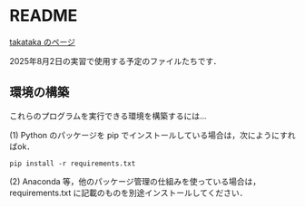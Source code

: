 # README

[takataka のページ](https://www-tlab.math.ryukoku.ac.jp/wiki/)

2025年8月2日の実習で使用する予定のファイルたちです．


## 環境の構築

これらのプログラムを実行できる環境を構築するには...

(1) Python のパッケージを pip でインストールしている場合は，次にようにすればok．

```
pip install -r requirements.txt
```

(2) Anaconda 等，他のパッケージ管理の仕組みを使っている場合は，requirements.txt に記載のものを別途インストールしてください．

